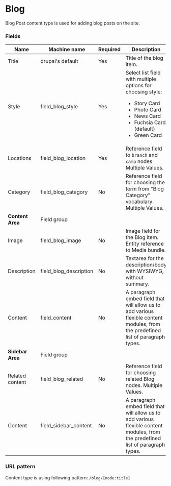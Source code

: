 # Blog
Blog Post content type is used for adding blog posts on the site.

### Fields
| Name  | Machine name | Required | Description |
| ------------- | ------------- | ------------- | ------------- |
| Title  | drupal's default  | Yes | Title of the blog item. |
| Style | field\_blog_style  | Yes | Select list field with multiple options for choosing style: <ul><li>Story Card</li><li>Photo Card</li><li>News Card</li><li>Fuchsia Card (default)</li><li>Green Card</li></ul> |
| Locations | field\_blog_location | Yes | Reference field to `branch` and `camp` nodes. Multiple Values. |
| Category | field\_blog_category | No | Reference field for choosing the term from "Blog Category" vocabulary. Multiple Values. |
| **Content Area** | Field group |||
| Image | field\_blog_image | No | Image field for the Blog item. Entity reference to Media bundle. |
| Description | field_blog_description | No | Textarea for the description/body with WYSIWYG, without summary. |
| Content | field_content | No | A paragraph embed field that will allow us to add various flexible content modules, from the predefined list of paragraph types. |
| **Sidebar Area** | Field group |||
| Related content | field\_blog_related | No | Reference field for choosing related Blog nodes. Multiple Values. |
| Content | field\_sidebar_content | No | A paragraph embed field that will allow us to add various flexible content modules, from the predefined list of paragraph types. |

### URL pattern

Content type is using following pattern:
`/blog/[node:title]`
